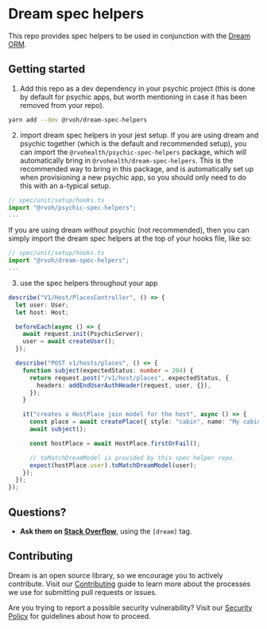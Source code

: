 # Dream spec helpers

This repo provides spec helpers to be used in conjunction with the [Dream ORM](https://github.com/rvohealth/dream).

## Getting started

1. Add this repo as a dev dependency in your psychic project (this is done by default for psychic apps, but worth mentioning in case it has been removed from your repo).

```bash
yarn add --dev @rvoh/dream-spec-helpers
```

2. import dream spec helpers in your jest setup. If you are using dream and psychic together (which is the default and recommended setup), you can import the `@rvohealth/psychic-spec-helpers` package, which will automatically bring in `@rvohealth/dream-spec-helpers`. This is the recommended way to bring in this package, and is automatically set up when provisioning a new psychic app, so you should only need to do this with an a-typical setup.

```ts
// spec/unit/setup/hooks.ts
import "@rvoh/psychic-spec-helpers";
...
```

If you are using dream _without_ psychic (not recommended), then you can simply import the dream spec helpers at the top of your hooks file, like so:

```ts
// spec/unit/setup/hooks.ts
import "@rvoh/dream-spec-helpers";
...
```

3. use the spec helpers throughout your app

```ts
describe("V1/Host/PlacesController", () => {
  let user: User;
  let host: Host;

  beforeEach(async () => {
    await request.init(PsychicServer);
    user = await createUser();
  });

  describe("POST v1/hosts/places", () => {
    function subject(expectedStatus: number = 204) {
      return request.post("/v1/host/places", expectedStatus, {
        headers: addEndUserAuthHeader(request, user, {}),
      });
    }

    it("creates a HostPlace join model for the host", async () => {
      const place = await createPlace({ style: "cabin", name: "My cabin" });
      await subject();

      const hostPlace = await HostPlace.firstOrFail();

      // toMatchDreamModel is provided by this spec helper repo.
      expect(hostPlace.user).toMatchDreamModel(user);
    });
  });
});
```

## Questions?

- **Ask them on [Stack Overflow](https://stackoverflow.com)**, using the `[dream]` tag.

## Contributing

Dream is an open source library, so we encourage you to actively contribute. Visit our [Contributing](https://github.com/rvohealth/dream-spec-helpers/CONTRIBUTING.md) guide to learn more about the processes we use for submitting pull requests or issues.

Are you trying to report a possible security vulnerability? Visit our [Security Policy](https://github.com/rvohealth/dream-spec-helpers/SECURITY.md) for guidelines about how to proceed.
